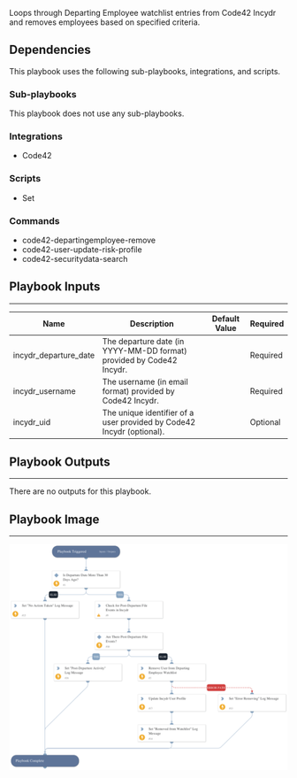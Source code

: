 Loops through Departing Employee watchlist entries from Code42 Incydr and removes employees based on specified criteria.

## Dependencies

This playbook uses the following sub-playbooks, integrations, and scripts.

### Sub-playbooks

This playbook does not use any sub-playbooks.

### Integrations

* Code42

### Scripts

* Set

### Commands

* code42-departingemployee-remove
* code42-user-update-risk-profile
* code42-securitydata-search

## Playbook Inputs

---

| **Name** | **Description** | **Default Value** | **Required** |
| --- | --- | --- | --- |
| incydr_departure_date | The departure date \(in YYYY-MM-DD format\) provided by Code42 Incydr. |  | Required |
| incydr_username | The username \(in email format\) provided by Code42 Incydr. |  | Required |
| incydr_uid | The unique identifier of a user provided by Code42 Incydr \(optional\). |  | Optional |

## Playbook Outputs

---
There are no outputs for this playbook.

## Playbook Image

---

![Remove Employees from Departing Employee Watchlist](../doc_files/Remove_Employees_from_Departing_Employee_Watchlist.png)
